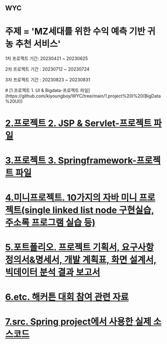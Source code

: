 ## WYC

# 주제 = 'MZ세대를 위한 수익 예측 기반 귀농 추천 서비스'

1차 프로젝트 기간: 20230421 ~ 20230625 

2차 프로젝트 기간 : 20230712 ~ 20230724 

3차 프로젝트 기간 : 20230823 ~ 20230831

<p># [1.프로젝트 1. UI & Bigdata-프로젝트 파일](https://github.com/kiyoungboy/WYC/tree/main/1.project%20I%20(BigData%20UI))  </p>

# [2.프로젝트 2. JSP & Servlet-프로젝트 파일](https://github.com/kiyoungboy/WYC/tree/main/2.project%20II(jsp%20programming)) 

#  [3.프로젝트 3. Springframework-프로젝트 파일](https://github.com/kiyoungboy/WYC/tree/main/3.project%20III(sping%20framework)) 

# [4.미니프로젝트. 10가지의 자바 미니 프로젝트(single linked list node 구현실습, 주소록 프로그램 실습 등)](https://github.com/kiyoungboy/WYC/tree/main/4.mini%20project) 

# [5.포트폴리오. 프로젝트 기획서, 요구사항 정의서&명세서, 개발 계획표, 화면 설계서, 빅데이터 분석 결과 보고서](https://github.com/kiyoungboy/WYC/tree/main/5.portfolio) 

# [6.etc. 해커튼 대회 참여 관련 자료](https://github.com/kiyoungboy/WYC/tree/main/6.etc) 

# [7.src. Spring project에서 사용한 실제 소스코드](https://github.com/kiyoungboy/WYC/tree/main/7.src) 

